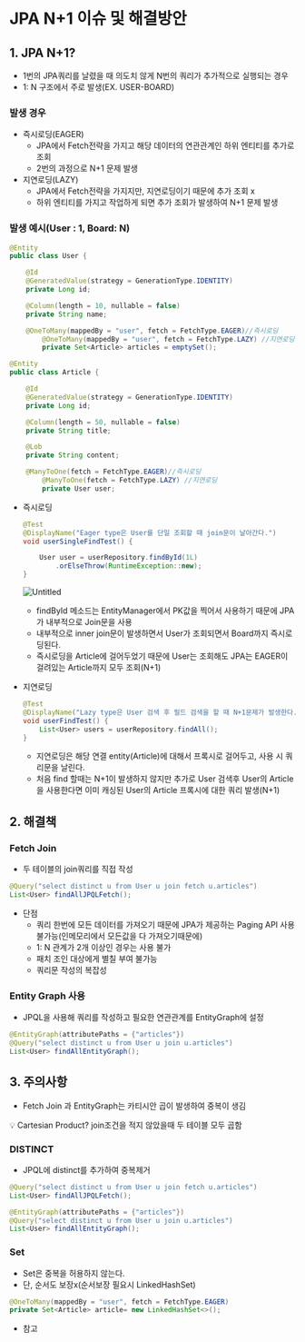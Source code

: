# JPA N+1 이슈 및 해결방안

## 1. JPA N+1?

- 1번의 JPA쿼리를 날렸을 때 의도치 않게 N번의 쿼리가 추가적으로 실행되는 경우
- 1: N 구조에서 주로 발생(EX. USER-BOARD)

### 발생 경우

- 즉시로딩(EAGER)
    - JPA에서 Fetch전략을 가지고 해당 데이터의 연관관계인 하위 엔티티를 추가로 조회
    - 2번의 과정으로 N+1 문제 발생
- 지연로딩(LAZY)
    - JPA에서 Fetch전략을 가지지만, 지연로딩이기 때문에 추가 조회 x
    - 하위 엔티티를 가지고 작업하게 되면 추가 조회가 발생하여 N+1 문제 발생

### 발생 예시(User : 1, Board: N)

```java
@Entity
public class User {

    @Id
    @GeneratedValue(strategy = GenerationType.IDENTITY)
    private Long id;

    @Column(length = 10, nullable = false)
    private String name;

    @OneToMany(mappedBy = "user", fetch = FetchType.EAGER)//즉시로딩
		@OneToMany(mappedBy = "user", fetch = FetchType.LAZY) //지연로딩
		private Set<Article> articles = emptySet();
```

```java
@Entity
public class Article {

    @Id
    @GeneratedValue(strategy = GenerationType.IDENTITY)
    private Long id;

    @Column(length = 50, nullable = false)
    private String title;

    @Lob
    private String content;

    @ManyToOne(fetch = FetchType.EAGER)//즉시로딩
		@ManyToOne(fetch = FetchType.LAZY) //지연로딩
		private User user;
```

- 즉시로딩
    
    ```java
    @Test
    @DisplayName("Eager type은 User를 단일 조회할 때 join문이 날아간다.")
    void userSingleFindTest() {
    
    	User user = userRepository.findById(1L)
    		.orElseThrow(RuntimeException::new);
    }
    ```
    
    ![Untitled](https://s3-us-west-2.amazonaws.com/secure.notion-static.com/dc544d39-654a-4d7d-8dac-69f89818c61f/Untitled.png)
    
    - findById 메소드는 EntityManager에서 PK값을 찍어서 사용하기 때문에 JPA가 내부적으로 Join문을 사용
    - 내부적으로 inner join문이 발생하면서 User가 조회되면서 Board까지 즉시로딩된다.
    - 즉시로딩을 Article에 걸어두었기 때문에 User는 조회해도 JPA는 EAGER이 걸려있는 Article까지 모두 조회(N+1)
    
- 지연로딩
    
    ```java
    @Test
    @DisplayName("Lazy type은 User 검색 후 필드 검색을 할 때 N+1문제가 발생한다.")
    void userFindTest() {
        List<User> users = userRepository.findAll();
    }
    ```
    
    - 지연로딩은 해당 연결 entity(Article)에 대해서 프록시로 걸어두고, 사용 시 쿼리문을 날린다.
    - 처음 find 할때는 N+1이 발생하지 않지만 추가로 User 검색후 User의 Article을 사용한다면 이미 캐싱된 User의 Article 프록시에 대한 쿼리 발생(N+1)
    

## 2. 해결책

### Fetch Join

- 두 테이블의 join쿼리를 직접 작성

```java
@Query("select distinct u from User u join fetch u.articles")
List<User> findAllJPQLFetch();
```

- 단점
    - 쿼리 한번에 모든 데이터를 가져오기 때문에 JPA가 제공하는 Paging API 사용 불가능(인메모리에서 모든값을 다 가져오기때문에)
    - 1: N 관계가 2개 이상인 경우는 사용 불가
    - 패치 조인 대상에게 별칠 부여 불가능
    - 쿼리문 작성의 복잡성

### Entity Graph 사용

- JPQL을 사용해 쿼리를 작성하고 필요한 연관관계를 EntityGraph에 설정

```java
@EntityGraph(attributePaths = {"articles"})
@Query("select distinct u from User u join u.articles")
List<User> findAllEntityGraph();
```

## 3. 주의사항

- Fetch Join 과 EntityGraph는 카티시안 곱이 발생하여 중복이 생김

<aside>
💡 Cartesian Product? join조건을 적지 않았을때 두 테이블 모두 곱함

</aside>

### DISTINCT

- JPQL에 distinct를 추가하여 중복제거

```java
@Query("select distinct u from User u join fetch u.articles")
List<User> findAllJPQLFetch();

@EntityGraph(attributePaths = {"articles"})
@Query("select distinct u from User u join u.articles")
List<User> findAllEntityGraph();
```

### Set

- Set은 중복을 허용하지 않는다.
- 단, 순서도 보장x(순서보장 필요시 LinkedHashSet)

```java
@OneToMany(mappedBy = "user", fetch = FetchType.EAGER)
private Set<Article> article= new LinkedHashSet<>();
```

- 참고

